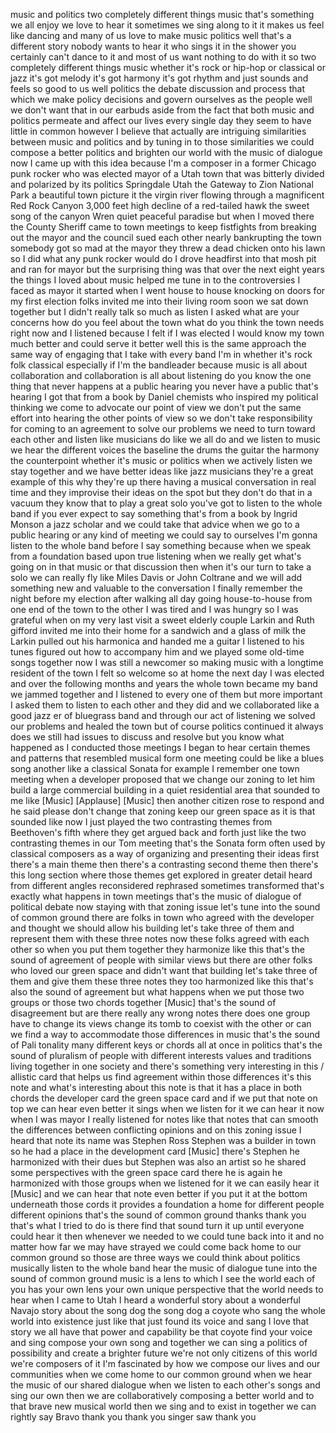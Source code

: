 
music and politics two completely
different things
music that&#39;s something we all enjoy we
love to hear it sometimes we sing along
to it it makes us feel like dancing and
many of us love to make music politics
well that&#39;s a different story
nobody wants to hear it who sings it in
the shower you certainly can&#39;t dance to
it and most of us want nothing to do
with it
so two completely different things music
whether it&#39;s rock or hip-hop or
classical or jazz
it&#39;s got melody it&#39;s got harmony it&#39;s
got rhythm and just sounds and feels so
good to us
well politics the debate discussion and
process that which we make policy
decisions and govern ourselves as the
people well we don&#39;t want that in our
earbuds aside from the fact that both
music and politics permeate and affect
our lives every single day they seem to
have little in common however I believe
that actually are intriguing
similarities between music and politics
and by tuning in to those similarities
we could compose a better politics and
brighten our world with the music of
dialogue now I came up with this idea
because I&#39;m a composer in a former
Chicago punk rocker who was elected
mayor of a Utah town that was bitterly
divided and polarized by its politics
Springdale Utah the Gateway to Zion
National Park a beautiful town picture
it the virgin river flowing through a
magnificent Red Rock Canyon 3,000 feet
high decline of a red-tailed hawk
the sweet song of the canyon Wren quiet
peaceful paradise
but when I moved there the County
Sheriff came to town meetings to keep
fistfights from breaking out the mayor
and the council sued each other nearly
bankrupting the town somebody got so mad
at the mayor they threw a dead chicken
onto his lawn so I did what any punk
rocker would do
I drove headfirst into that mosh pit and
ran for mayor but the surprising thing
was that over the next eight years the
things I loved about music helped me
tune in to the controversies I faced as
mayor it started when I went house to
house knocking on doors for my first
election folks invited me into their
living room soon we sat down together
but I didn&#39;t really talk so much as
listen I asked what are your concerns
how do you feel about the town what do
you think the town needs right now and I
listened because I felt if I was elected
I would know my town much better and
could serve it better well this is the
same approach the same way of engaging
that I take with every band I&#39;m in
whether it&#39;s rock folk classical
especially if I&#39;m the bandleader
because music is all about collaboration
and collaboration is all about listening
do you know the one thing that never
happens at a public hearing you never
have a public that&#39;s hearing I got that
from a book by Daniel chemists who
inspired my political thinking we come
to advocate our point of view we don&#39;t
put the same effort into hearing the
other points of view so we don&#39;t take
responsibility for coming to an
agreement to solve our problems we need
to turn toward each other and listen
like musicians do like we all do and we
listen to music we hear the different
voices
the baseline the drums the guitar the
harmony the counterpoint whether it&#39;s
music or politics when we actively
listen we stay together and we have
better ideas like jazz musicians they&#39;re
a great example of this why they&#39;re up
there having a musical conversation in
real time and they improvise their ideas
on the spot but they don&#39;t do that in a
vacuum they know that to play a great
solo you&#39;ve got to listen to the whole
band if you ever expect to say something
that&#39;s from a book by Ingrid Monson a
jazz scholar and we could take that
advice when we go to a public hearing or
any kind of meeting we could say to
ourselves
I&#39;m gonna listen to the whole band
before I say something because when we
speak from a foundation based upon true
listening when we really get what&#39;s
going on in that music or that
discussion then when it&#39;s our turn to
take a solo we can really fly like Miles
Davis or John Coltrane and we will add
something new and valuable to the
conversation
I finally remember the night before my
election after walking all day going
house-to-house from one end of the town
to the other I was tired and I was
hungry so I was grateful when on my very
last visit a sweet elderly couple Larkin
and Ruth gifford invited me into their
home for a sandwich and a glass of milk
the Larkin pulled out his harmonica and
handed me a guitar I listened to his
tunes figured out how to accompany him
and we played some old-time songs
together now I was still a newcomer so
making music with a longtime resident of
the town I felt so welcome so at home
the next day I was elected and over the
following months and years the whole
town became my band we jammed together
and I listened to every one of them but
more important I asked them to listen to
each other and they did and we
collaborated like a good jazz er of
bluegrass band and through our act of
listening we solved our problems and
healed the town but of course politics
continued it always does
we still had issues to discuss and
resolve but you know what happened as I
conducted those meetings I began to hear
certain themes and patterns that
resembled musical form one meeting could
be like a blues song another like a
classical Sonata
for example I remember one town meeting
when a developer proposed that we change
our zoning to let him build a large
commercial building in a quiet
residential area that sounded to me like
[Music]
[Applause]
[Music]
then another citizen rose to respond and
he said please don&#39;t change that zoning
keep our green space as it is that
sounded like now I just played the two
contrasting themes from Beethoven&#39;s
fifth where they get argued back and
forth just like the two contrasting
themes in our Tom meeting that&#39;s the
Sonata form often used by classical
composers as a way of organizing and
presenting their ideas first there&#39;s a
main theme then there&#39;s a contrasting
second theme then there&#39;s this long
section where those themes get explored
in greater detail heard from different
angles reconsidered rephrased sometimes
transformed that&#39;s exactly what happens
in town meetings that&#39;s the music of
dialogue of political debate now staying
with that zoning issue let&#39;s tune into
the sound of common ground there are
folks in town who agreed with the
developer and thought we should allow
his building let&#39;s take three of them
and represent them with these three
notes now these folks agreed with each
other so when you put them together they
harmonize like this that&#39;s the sound of
agreement of people with similar views
but there are other folks who loved our
green space and didn&#39;t want that
building let&#39;s take three of them and
give them these three notes they too
harmonized like this that&#39;s also the
sound of agreement but what happens when
we put those two groups or those two
chords together
[Music]
that&#39;s the sound of disagreement
but are there really any wrong notes
there does one group have to change its
views change its tomb to coexist with
the other or can we find a way to
accommodate those differences in music
that&#39;s the sound of Pali tonality many
different keys or chords all at once in
politics that&#39;s the sound of pluralism
of people with different interests
values and traditions living together in
one society and there&#39;s something very
interesting in this / allistic card that
helps us find agreement within those
differences it&#39;s this note and what&#39;s
interesting about this note is that it
has a place in both chords the developer
card
the green space card and if we put that
note on top we can hear even better
it sings when we listen for it we can
hear it
now when I was mayor I really listened
for notes like that notes that can
smooth the differences between
conflicting opinions and on this zoning
issue
I heard that note its name was Stephen
Ross Stephen was a builder in town so he
had a place in the development card
[Music]
there&#39;s Stephen he harmonized with their
dues but Stephen was also an artist so
he shared some perspectives with the
green space card there he is again
he harmonized with those groups when we
listened for it we can easily hear it
[Music]
and we can hear that note even better if
you put it at the bottom underneath
those cords
it provides a foundation
a home for different people different
opinions
that&#39;s the sound
of common ground thanks thank you
that&#39;s what I tried to do is there find
that sound
turn it up until everyone could hear it
then whenever we needed to we could tune
back into it and no matter how far we
may have strayed we could come back home
to our common ground so those are three
ways we could think about politics
musically listen to the whole band hear
the music of dialogue tune into the
sound of common ground music is a lens
to which I see the world each of you has
your own lens your own unique
perspective that the world needs to hear
when I came to Utah I heard a wonderful
story about a wonderful Navajo story
about the song dog the song dog a coyote
who sang the whole world into existence
just like that just found its voice and
sang I love that story
we all have that power and capability be
that coyote find your voice and sing
compose your own song and together we
can sing a politics of possibility and
create a brighter future we&#39;re not only
citizens of this world
we&#39;re composers of it I&#39;m fascinated by
how we compose our lives and our
communities when we come home to our
common ground when we hear the music of
our shared dialogue when we listen to
each other&#39;s songs and sing our own then
we are collaboratively composing a
better world and to that brave new
musical world then we sing and to exist
in
together we can rightly say Bravo thank
you thank you
singer saw thank you
